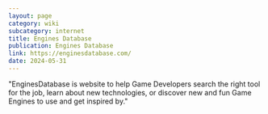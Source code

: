 ```yaml
---
layout: page
category: wiki
subcategory: internet
title: Engines Database
publication: Engines Database
link: https://enginesdatabase.com/
date: 2024-05-31
---
```


"EnginesDatabase is website to help Game Developers search the right tool for the job, learn about new technologies, or discover new and fun Game Engines to use and get inspired by."
